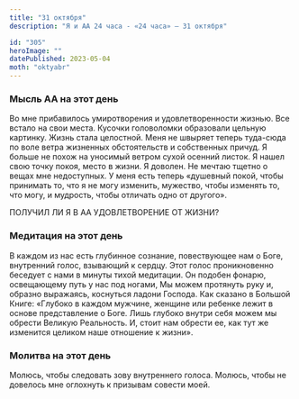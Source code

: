 ```yaml
---
title: "31 октября"
description: "Я и АА 24 часа - «24 часа» — 31 октября"

id: "305"
heroImage: ""
datePublished: 2023-05-04
moth: "oktyabr"
---
```


### Мысль АА на этот день

Во мне прибавилось умиротворения и удовлетворенности жизнью. Все встало на
свои места. Кусочки головоломки образовали цельную картинку. Жизнь стала
целостной. Меня не швыряет теперь туда-сюда по воле ветра жизненных
обстоятельств и собственных причуд. Я больше не похож на уносимый ветром сухой
осенний листок. Я нашел свою точку покоя, место в жизни. Я доволен. Не мечтаю
тщетно о вещах мне недоступных. У меня есть теперь «душевный покой, чтобы
принимать то, что я не могу изменить, мужество, чтобы изменять то, что могу, и
мудрость, чтобы отличать одно от другого».

ПОЛУЧИЛ ЛИ Я В АА УДОВЛЕТВОРЕНИЕ ОТ ЖИЗНИ?

### Медитация на этот день

В каждом из нас есть глубинное сознание, повествующее нам о Боге, внутренний
голос, взывающий к сердцу. Этот голос проникновенно беседует с нами в минуты
тихой медитации. Он подобен фонарю, освещающему путь у нас под ногами, Мы
можем протянуть руку и, образно выражаясь, коснуться ладони Господа. Как
сказано в Большой Книге: «Глубоко в каждом мужчине, женщине или ребенке лежит
в основе представление о Боге. Лишь глубоко внутри себя можем мы обрести
Великую Реальность. И, стоит нам обрести ее, как тут же изменится целиком наше
отношение к жизни».

### Молитва на этот день

Молюсь, чтобы следовать зову внутреннего голоса. Молюсь, чтобы не довелось мне
оглохнуть к призывам совести моей.
